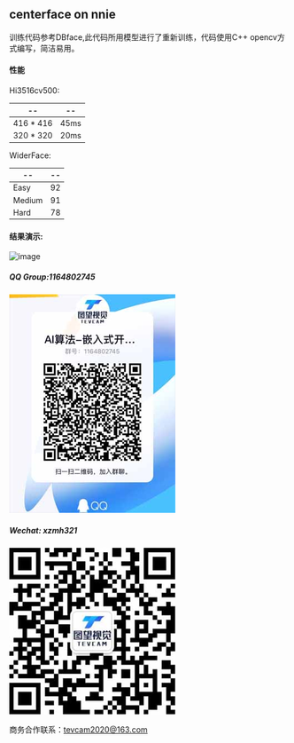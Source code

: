 ## centerface on nnie

训练代码参考DBface,此代码所用模型进行了重新训练，代码使用C++ opencv方式编写，简洁易用。

#### 性能

Hi3516cv500:

| --        | --   |
| --------- | ---- |
| 416 * 416 | 45ms |
| 320 * 320 | 20ms |

WiderFace:

| --     | --   |
| ------ | ---- |
| Easy   | 92   |
| Medium | 91   |
| Hard   | 78   |

#### 结果演示:

![image](./data/test.jpg)


##### QQ Group:1164802745


![image](./data/qq-group.jpeg)


##### Wechat: xzmh321


![image](./data/wechat.jpeg)


商务合作联系：tevcam2020@163.com

